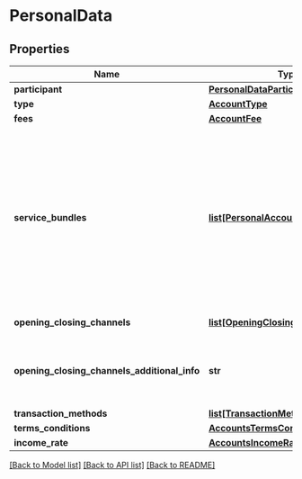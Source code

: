 # PersonalData

## Properties
Name | Type | Description | Notes
------------ | ------------- | ------------- | -------------
**participant** | [**PersonalDataParticipant**](PersonalDataParticipant.md) |  | 
**type** | [**AccountType**](AccountType.md) |  | 
**fees** | [**AccountFee**](AccountFee.md) |  | 
**service_bundles** | [**list[PersonalAccountServiceBundle]**](PersonalAccountServiceBundle.md) | Lista dos pacotes de serviços de contas com serviços essenciais padronizados e regulados pela Resolução BC 3919, de 25/11/2010  [Restrição] - Obrigatório quando \&quot;type\&quot; for igual \&quot;CONTA_DEPOSITO_A_VISTA\&quot; (conta corrente) ou \&quot;CONTA_POUPANCA\&quot;, porque existem hoje pacotes passíveis de cobrança diferentes dos serviços essenciais (que não são cobrados);  - Opcional quando \&quot;type\&quot; for igual \&quot;CONTA_PAGAMENTO_PRE_PAGA\&quot; ficando condicionado caso a instituição tenha pacote de serviço atrelado a este tipo de conta.  | [optional] 
**opening_closing_channels** | [**list[OpeningClosingChannels]**](OpeningClosingChannels.md) | Lista dos canais para aberturas e encerramento | 
**opening_closing_channels_additional_info** | **str** | Campo livre para preenchimento das informações adicionais referente ao \&quot;openingClosingChannels\&quot;.   [Restrição] Obrigatório quando \&quot;openingClosingChannels\&quot; for igual &#x27;OUTROS&#x27;.  | [optional] 
**transaction_methods** | [**list[TransactionMethods]**](TransactionMethods.md) | Lista de formas de movimentação | 
**terms_conditions** | [**AccountsTermsConditions**](AccountsTermsConditions.md) |  | 
**income_rate** | [**AccountsIncomeRate**](AccountsIncomeRate.md) |  | [optional] 

[[Back to Model list]](../README.md#documentation-for-models) [[Back to API list]](../README.md#documentation-for-api-endpoints) [[Back to README]](../README.md)

